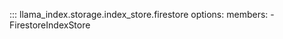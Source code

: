 ::: llama_index.storage.index_store.firestore
    options:
      members:
        - FirestoreIndexStore
